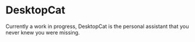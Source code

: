 DesktopCat
==========

Currently a work in progress, DesktopCat is the personal assistant that you never knew you were missing.